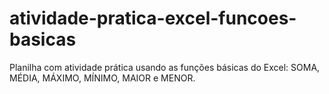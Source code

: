 # atividade-pratica-excel-funcoes-basicas
Planilha com atividade prática usando as funções básicas do Excel: SOMA, MÉDIA, MÁXIMO, MÍNIMO, MAIOR e MENOR.
